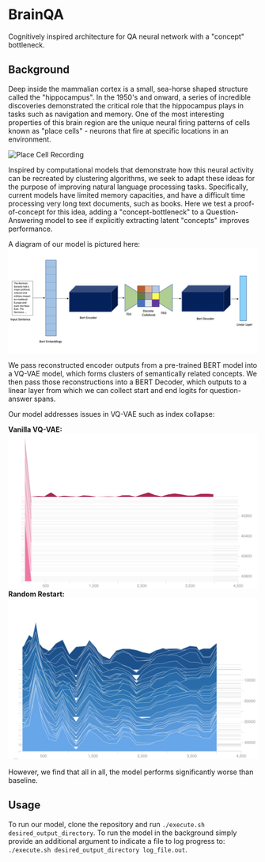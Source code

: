 # BrainQA
Cognitively inspired architecture for QA neural network with a "concept" bottleneck.

## Background 
Deep inside the mammalian cortex is a small, sea-horse shaped structure called the "hippocampus". In the 1950's and onward,
a series of incredible discoveries demonstrated the critical role that the hippocampus plays in tasks such as navigation 
and memory. One of the most interesting properties of this brain region are the unique neural firing patterns of cells 
known as "place cells" - neurons that fire at specific locations in an environment. 

![Place Cell Recording](media/place_cells.gif)

Inspired by computational models that demonstrate how this neural activity can be recreated by clustering algorithms,
we seek to adapt these ideas for the purpose of improving natural language processing tasks. Specifically, current models
have limited memory capacities, and have a difficult time processing very long text documents, such as books. 
Here we test a proof-of-concept for this idea, adding a "concept-bottleneck" to a Question-Answering model to see if 
explicitly extracting latent "concepts" improves performance. 

A diagram of our model is pictured here:
![BrainQA Architecture](media/BrainQ-Arch.png)

We pass reconstructed encoder outputs from a pre-trained BERT model into a VQ-VAE model, which forms clusters of 
semantically related concepts. We then pass those reconstructions into a BERT Decoder, which outputs to a linear layer
from which we can collect start and end logits for question-answer spans.

Our model addresses issues in VQ-VAE such as index collapse:

**Vanilla VQ-VAE:**
![Index Collapse](media/index_collapse.png)
**Random Restart:**
![Random Restart](media/random_restart.png)

However, we find that all in all, the model performs significantly worse than baseline. 

## Usage
To run our model, clone the repository and run `./execute.sh desired_output_directory`. To run the model in the background 
simply provide an additional argument to indicate a file to log progress to: 
`./execute.sh desired_output_directory log_file.out`. 


